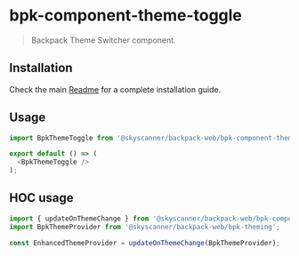 # bpk-component-theme-toggle

> Backpack Theme Switcher component.

## Installation

Check the main [Readme](https://github.com/skyscanner/backpack#usage) for a complete installation guide.

## Usage

```js
import BpkThemeToggle from '@skyscanner/backpack-web/bpk-component-theme-toggle';

export default () => (
  <BpkThemeToggle />
);
```

## HOC usage

```js
import { updateOnThemeChange } from '@skyscanner/backpack-web/bpk-component-theme-toggle';
import BpkThemeProvider from '@skyscanner/backpack-web/bpk-theming';

const EnhancedThemeProvider = updateOnThemeChange(BpkThemeProvider);
```
